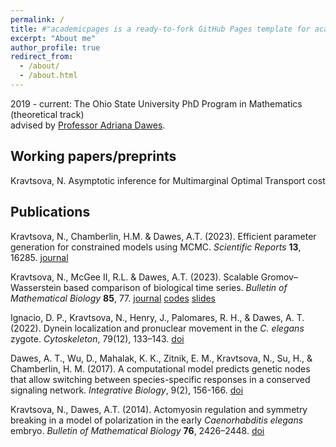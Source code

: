 ```yaml
---
permalink: /
title: #"academicpages is a ready-to-fork GitHub Pages template for academic personal websites"
excerpt: "About me"
author_profile: true
redirect_from: 
  - /about/
  - /about.html
---
```


2019 - current: The Ohio State University PhD Program in Mathematics (theoretical track)<br/> advised by [Professor Adriana Dawes](https://math.osu.edu/people/dawes.33). 

Working papers/preprints
------
Kravtsova, N. Asymptotic inference for Multimarginal Optimal Transport cost

Publications
------
Kravtsova, N., Chamberlin, H.M. & Dawes, A.T. (2023). Efficient parameter generation for constrained models using MCMC. *Scientific Reports* **13**, 16285. [journal](https://www.nature.com/articles/s41598-023-43433-y)

Kravtsova, N., McGee II, R.L. & Dawes, A.T. (2023). Scalable Gromov–Wasserstein based comparison of biological time series. *Bulletin of Mathematical Biology* **85**, 77. [journal](https://link.springer.com/article/10.1007/s11538-023-01175-y) [codes](https://github.com/kravtsova2/GWtau) [slides](/files/SMB2023.pdf)

Ignacio, D. P., Kravtsova, N., Henry, J., Palomares, R. H., & Dawes, A. T. (2022). Dynein localization and pronuclear movement in the *C. elegans* zygote. *Cytoskeleton*, 79(12), 133–143. [doi](https://doi.org/10.1002/cm.21733)

Dawes, A. T., Wu, D., Mahalak, K. K., Zitnik, E. M., Kravtsova, N., Su, H., & Chamberlin, H. M.
(2017). A computational model predicts genetic nodes that allow switching between species-specific responses
in a conserved signaling network. *Integrative Biology*, 9(2), 156-166. [doi](https://doi.org/10.1039/c6ib00238b)

Kravtsova, N., Dawes, A.T. (2014). Actomyosin regulation and symmetry breaking in a model of polarization in the early *Caenorhabditis elegans* embryo. *Bulletin of Mathematical Biology* **76**, 2426–2448. [doi](https://doi.org/10.1007/s11538-014-0016-x)

